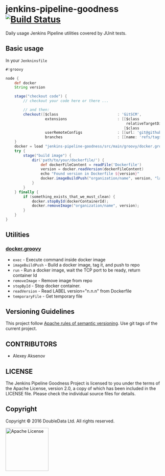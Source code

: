 jenkins-pipeline-goodness [![Build Status](https://travis-ci.org/doublescoring/jenkins-pipeline-goodness.png?branch=master)](https://travis-ci.org/doublescoring/jenkins-pipeline-goodness)
=========================

Daily usage Jenkins Pipeline utilities covered by JUnit tests.

Basic usage
-----------

In your `Jenkninsfile`

```groovy
#!groovy

node {
    def docker
    String version

    stage("checkout code") {
        // checkout your code here or there ...

        // and then:
        checkout([$class                           : 'GitSCM',
                  extensions                       : [[$class           : 'RelativeTargetDirectory',
                                                       relativeTargetDir: 'jenkins-pipeline-goodness'],
                                                      [$class           : 'CleanCheckout']],
                  userRemoteConfigs                : [[url: 'git@github.com:doublescoring/jenkins-pipeline-goodness.git']], // Jenkins Pipeline Goodness url
                  branches                         : [[name: 'refs/tags/1.1.1']]]) // Jenkins Pipeline Goodness version
    }
    docker = load "jenkins-pipeline-goodness/src/main/groovy/docker.groovy" // attach docker module
    try {
        stage("build image") {
            dir('path/to/your/dockerfile/') {
                def dockerFileContent = readFile('Dockerfile')
                version = docker.readVersion(dockerFileContent)
                echo "Found version in Dockerfile ${version}"
                docker.imageBuildPush("organization/name", version, "latest", "our-private-registry:12345")
            }
        }
    } finally {
        if (something_exists_that_we_must_clean) {
            docker.stopById(dockerContainerId);
            docker.removeImage("organization/name", version);
        }
    }
}
```

Utilities
---------

### [docker.groovy](src/main/groovy/docker.groovy)

* `exec` - Execute command inside docker image
* `imageBuildPush` - Build a docker image, tag it, and push to repo
* `run` - Run a docker image, wait the TCP port to be ready, return container Id
* `removeImage` - Remove image from repo
* `stopById` - Stop docker container.
* `readVersion` - Read LABEL version="n.n.n" from Dockerfile
* `temporaryFile` - Get temporary file


Versioning Guidelines
---------------------

This project follow [Apache rules of semantic versioning](https://commons.apache.org/releases/versioning.html). Use git tags of the current project.

CONTRIBUTORS
------------

* Alexey Aksenov

LICENSE
-------

The Jenkins Pipeline Goodness Project is licensed to you under the terms of
the Apache License, version 2.0, a copy of which has been included in the LICENSE file.
Please check the individual source files for details.

Copyright
---------

Copyright © 2016 DoubleData Ltd. All rights reserved.

<a href="https://www.apache.org/licenses/LICENSE-2.0"><img src="https://airflow.incubator.apache.org/_images/apache.jpg" width="140" alt="Apache License" title="Apache License"/></a>
